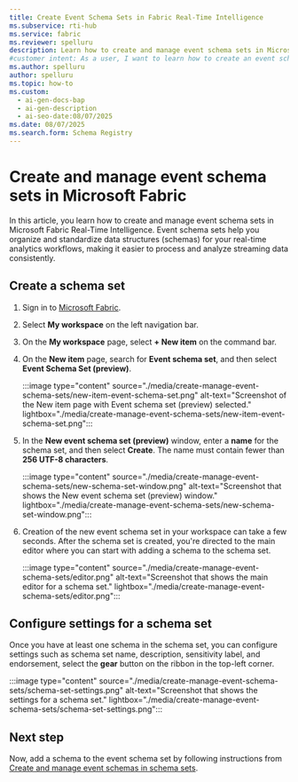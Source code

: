 ```yaml
---
title: Create Event Schema Sets in Fabric Real-Time Intelligence
ms.subservice: rti-hub
ms.service: fabric
ms.reviewer: spelluru
description: Learn how to create and manage event schema sets in Microsoft Fabric Real-Time Intelligence to streamline your streaming analytics workflows.
#customer intent: As a user, I want to learn how to create an event schema set in Real-Time Intelligence.
ms.author: spelluru
author: spelluru
ms.topic: how-to
ms.custom:
  - ai-gen-docs-bap
  - ai-gen-description
  - ai-seo-date:08/07/2025
ms.date: 08/07/2025
ms.search.form: Schema Registry
---
```


# Create and manage event schema sets in Microsoft Fabric
In this article, you learn how to create and manage event schema sets in Microsoft Fabric Real-Time Intelligence. Event schema sets help you organize and standardize data structures (schemas) for your real-time analytics workflows, making it easier to process and analyze streaming data consistently.

## Create a schema set

1. Sign in to [Microsoft Fabric](https://fabric.microsoft.com/).
1. Select **My workspace** on the left navigation bar.
1. On the **My workspace** page, select **+ New item** on the command bar. 
1. On the **New item** page, search for **Event schema set**, and then select **Event Schema Set (preview)**. 

    :::image type="content" source="./media/create-manage-event-schema-sets/new-item-event-schema-set.png" alt-text="Screenshot of the New item page with Event schema set (preview) selected." lightbox="./media/create-manage-event-schema-sets/new-item-event-schema-set.png":::
1. In the **New event schema set (preview)** window, enter a **name** for the schema set, and then select **Create**. The name must contain fewer than **256 UTF-8 characters**. 

    :::image type="content" source="./media/create-manage-event-schema-sets/new-schema-set-window.png" alt-text="Screenshot that shows the New event schema set (preview) window." lightbox="./media/create-manage-event-schema-sets/new-schema-set-window.png":::
1. Creation of the new event schema set in your workspace can take a few seconds. After the schema set is created, you're directed to the main editor where you can start with adding a schema to the schema set. 

    :::image type="content" source="./media/create-manage-event-schema-sets/editor.png" alt-text="Screenshot that shows the main editor for a schema set." lightbox="./media/create-manage-event-schema-sets/editor.png":::

## Configure settings for a schema set
Once you have at least one schema in the schema set, you can configure settings such as schema set name, description, sensitivity label, and endorsement, select the **gear** button on the ribbon in the top-left corner. 

:::image type="content" source="./media/create-manage-event-schema-sets/schema-set-settings.png" alt-text="Screenshot that shows the settings for a schema set." lightbox="./media/create-manage-event-schema-sets/schema-set-settings.png":::


## Next step
Now, add a schema to the event schema set by following instructions from [Create and manage event schemas in schema sets](create-manage-event-schemas.md).


